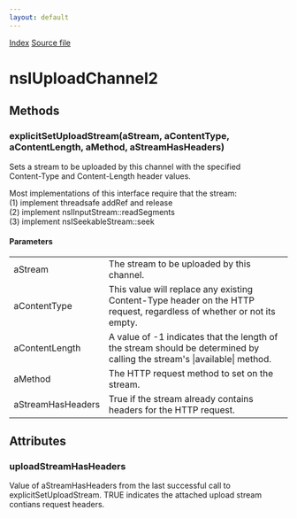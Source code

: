 ```yaml
---
layout: default
---
```

<div id='links'><a href="../index.html">Index</a>
<a href="http://dxr.mozilla.org/mozilla-central/source/netwerk/base/public/nsIUploadChannel2.idl">Source file</a>
</div>

# nsIUploadChannel2 #

## Methods ##

### explicitSetUploadStream(aStream, aContentType, aContentLength, aMethod, aStreamHasHeaders) ###
  
Sets a stream to be uploaded by this channel with the specified  
Content-Type and Content-Length header values.  
  
Most implementations of this interface require that the stream:  
  (1) implement threadsafe addRef and release  
  (2) implement nsIInputStream::readSegments  
  (3) implement nsISeekableStream::seek  
  
  

#### Parameters ####

<table>

<tr>
<td>aStream</td>
<td>       The stream to be uploaded by this channel.  
</td>
</tr>

<tr>
<td>aContentType</td>
<td>       This value will replace any existing Content-Type  
       header on the HTTP request, regardless of whether  
       or not its empty.  
</td>
</tr>

<tr>
<td>aContentLength</td>
<td>       A value of -1 indicates that the length of the stream should be  
       determined by calling the stream's |available| method.  
</td>
</tr>

<tr>
<td>aMethod</td>
<td>       The HTTP request method to set on the stream.  
</td>
</tr>

<tr>
<td>aStreamHasHeaders</td>
<td>       True if the stream already contains headers for the HTTP request.  
</td>
</tr>

</table>

## Attributes ##

### uploadStreamHasHeaders ###
  
Value of aStreamHasHeaders from the last successful call to  
explicitSetUploadStream.  TRUE indicates the attached upload stream  
contians request headers.  
  
